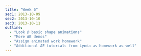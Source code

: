 ```yaml
---
title: "Week 6"
sec1: 2013-10-09
sec2: 2013-10-10
sec3: 2013-10-11
outline:
  - "Look @ basic shape animations"
  - "More AE demos"
  - "Assign animated work homework"
  - "Additional AE tutorials from Lynda as homework as well"
---
```



